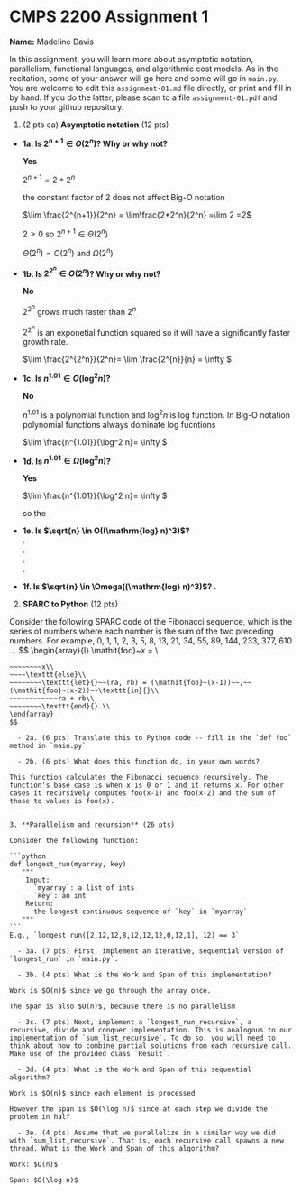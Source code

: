 

# CMPS 2200 Assignment 1

**Name:** Madeline Davis


In this assignment, you will learn more about asymptotic notation, parallelism, functional languages, and algorithmic cost models. As in the recitation, some of your answer will go here and some will go in `main.py`. You are welcome to edit this `assignment-01.md` file directly, or print and fill in by hand. If you do the latter, please scan to a file `assignment-01.pdf` and push to your github repository. 
  
  

1. (2 pts ea) **Asymptotic notation** (12 pts)

  - **1a. Is $2^{n+1} \in O(2^n)$? Why or why not?**

    **Yes**

    $2^{n+1} = 2*2^n$

    the constant factor of 2 does not affect Big-O notation

    $\lim \frac{2^{n+1}}{2^n} = \lim\frac{2*2^n}{2^n} =\lim 2 =2$

    $2>0$ so $2^{n+1} \in \Theta(2^n)$

    $\Theta(2^n) = O(2^n)$ and $\Omega(2^n)$
    

  - **1b. Is $2^{2^n} \in O(2^n)$? Why or why not?**
 
    **No**
    
    $2^{2^n}$ grows much faster than $2^n$ 
    
    $2^{2^n}$ is an exponetial function squared so it will have a significantly faster growth rate.

    $\lim \frac{2^{2^n}}{2^n}= \lim \frac{2^{n}}{n} = \infty $

  - **1c. Is $n^{1.01} \in O(\mathrm{log}^2 n)$?**
     
    **No**
    
    $n^{1.01}$ is a polynomial function and $\mathrm{log}^2 n$ is log function. In Big-O notation polynomial functions always dominate log fucntions

    $\lim \frac{n^{1.01}}{\log^2 n}= \infty $
  - **1d. Is $n^{1.01} \in \Omega(\mathrm{log}^2 n)$?**

     **Yes**

     $\lim \frac{n^{1.01}}{\log^2 n}= \infty $

    so the 

  - **1e. Is $\sqrt{n} \in O((\mathrm{log} n)^3)$?**  
.  
.  
.  
.  
  - **1f. Is $\sqrt{n} \in \Omega((\mathrm{log} n)^3)$?**
.  


2. **SPARC to Python** (12 pts)

Consider the following SPARC code of the Fibonacci sequence, which is the series of numbers where each number is the sum of the two preceding numbers. For example, 0, 1, 1, 2, 3, 5, 8, 13, 21, 34, 55, 89, 144, 233, 377, 610 ... 
$$
\begin{array}{l}
\mathit{foo}~x =   \\
~~~~\texttt{if}{}~~x \le 1~~\texttt{then}{}\\
~~~~~~~~x\\   
~~~~\texttt{else}\\
~~~~~~~~\texttt{let}{}~~(ra, rb) = (\mathit{foo}~(x-1))~~,~~(\mathit{foo}~(x-2))~~\texttt{in}{}\\  
~~~~~~~~~~~~ra + rb\\  
~~~~~~~~\texttt{end}{}.\\
\end{array}
$$ 

  - 2a. (6 pts) Translate this to Python code -- fill in the `def foo` method in `main.py`  

  - 2b. (6 pts) What does this function do, in your own words?

This function calculates the Fibonacci sequence recursively. The function's base case is when x is 0 or 1 and it returns x. For other cases it recursively computes foo(x-1) and foo(x-2) and the sum of those to values is foo(x).
  

3. **Parallelism and recursion** (26 pts)

Consider the following function:  

```python
def longest_run(myarray, key)
   """
    Input:
      `myarray`: a list of ints
      `key`: an int
    Return:
      the longest continuous sequence of `key` in `myarray`
   """
```
E.g., `longest_run([2,12,12,8,12,12,12,0,12,1], 12) == 3`  
 
  - 3a. (7 pts) First, implement an iterative, sequential version of `longest_run` in `main.py`.  

  - 3b. (4 pts) What is the Work and Span of this implementation?

Work is $O(n)$ since we go through the array once.

The span is also $O(n)$, because there is no parallelism

  - 3c. (7 pts) Next, implement a `longest_run_recursive`, a recursive, divide and conquer implementation. This is analogous to our implementation of `sum_list_recursive`. To do so, you will need to think about how to combine partial solutions from each recursive call. Make use of the provided class `Result`.   

  - 3d. (4 pts) What is the Work and Span of this sequential algorithm?

Work is $O(n)$ since each element is processed

However the span is $O(\log n)$ since at each step we divide the problem in half

  - 3e. (4 pts) Assume that we parallelize in a similar way we did with `sum_list_recursive`. That is, each recursive call spawns a new thread. What is the Work and Span of this algorithm?  

Work: $O(n)$

Span: $O(\log n)$

